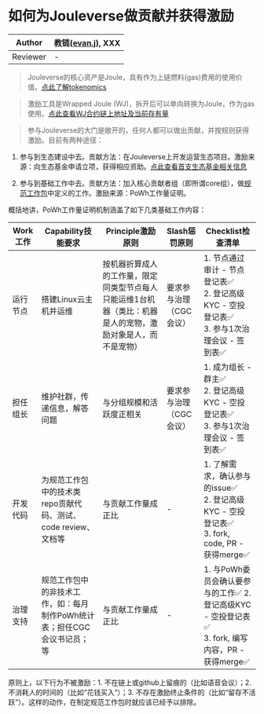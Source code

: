 # 如何为Jouleverse做贡献并获得激励

Author | 教链([evan.j](https://jscan.jnsdao.com/#/jns/evan.j)), XXX
-|-
Reviewer | -

> Jouleverse的核心资产是Joule，具有作为上链燃料(gas)费用的使用价值。[点此了解tokenomics](https://github.com/Jouleverse/genesis-treasury)

> 激励工具是Wrapped Joule (WJ)，拆开后可以单向转换为Joule，作为gas使用。[点此查看WJ合约链上地址及当前存有量](https://jscan.jnsdao.com/#/address/0x7fba9BB966189Db8C4fE33B7bf67Bfa24203c6AD)

> 参与Jouleverse的大门是敞开的，任何人都可以做出贡献，并按规则获得激励。目前有两种途径：

1. 参与到生态建设中去。贡献方法：在Jouleverse上开发运营生态项目。激励来源：向生态基金申请立项，获得相应资助。[点此查看首支生态基金相关信息](https://github.com/Jouleverse/ecofund1)

2. 参与到基础工作中去。贡献方法：加入核心贡献者组（即所谓core组），做[规范工作包](https://github.com/Jouleverse/workspace/blob/main/work-package-specs.mediawiki)中定义的工作。激励来源：PoWh工作量证明。

概括地讲，PoWh工作量证明机制涵盖了如下几类基础工作内容：

Work工作 | Capability技能要求 | Principle激励原则 | Slash惩罚原则 | Checklist检查清单
-|-|-|-|-
运行节点 | 搭建Linux云主机并运维 | 按机器折算成人的工作量，限定同类型节点每人只能运维1台机器（类比：机器是人的宠物，激励对象是人，而不是宠物） | 要求参与治理（CGC会议） | 1. 节点通过审计 - 节点登记表✅ <br> 2. 登记高级KYC - 空投登记表✅ <br> 3. 参与1次治理会议 - 签到表✅
担任组长 | 维护社群，传递信息，解答问题 | 与分组规模和活跃度正相关 | 要求参与治理（CGC会议） | 1. 成为组长 - 群主✅ <br> 2. 登记高级KYC - 空投登记表✅ <br> 3. 参与1次治理会议 - 签到表✅
开发代码 | 为规范工作包中的技术类repo贡献代码、测试、code review、文档等 | 与贡献工作量成正比 | - | 1. 了解需求，确认参与的issue✅ <br> 2. 登记高级KYC - 空投登记表✅ <br> 3. fork, code, PR - 获得merge✅
治理支持 | 规范工作包中的非技术工作，如：每月制作PoWh统计表；担任CGC会议书记员；等 | 与贡献工作量成正比 | - | 1. 与PoWh委员会确认要参与的工作✅ 2. 登记高级KYC - 空投登记表✅ <br> 3. fork, 编写内容，PR - 获得merge✅

原则上，以下行为不被激励：1. 不在链上或github上留痕的（比如语音会议）；2. 不消耗人的时间的（比如“花钱买入”）；3. 不存在激励终止条件的（比如“留存不活跃”）。这样的动作，在制定规范工作包时就应该已经予以排除。

